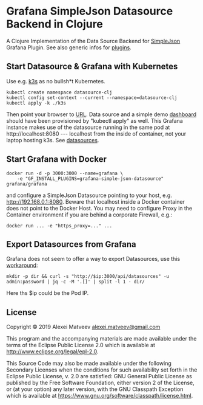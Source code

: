 # Grafana SimpleJson Datasource Backend in Clojure

A Clojure Implementation of the Data Source Backend for
[SimpleJson](https://grafana.com/grafana/plugins/grafana-simple-json-datasource)
Grafana Plugin.  See also generic infos for
[plugins](https://grafana.com/docs/grafana/latest/plugins/developing/datasources/).

## Start Datasource & Grafana with Kubernetes

Use e.g. [k3s](https://github.com/rancher/k3s) as no bullsh*t
Kubernetes.

    kubectl create namespace datasource-clj
    kubectl config set-context --current --namespace=datasource-clj
    kubectl apply -k ./k3s

Then  point  your  browser to  [URL](http://grafana.localhost).   Data
source  and  a  simple  demo  [dashboard](./k3s/simple-dashboard.json)
should have been provisioned by "kubectl apply" as well.  This Grafana
instance  makes use  of  the datasource  running in  the  same pod  at
http://localhost:8080 --- localhost from  the inside of container, not
your laptop hosting k3s. See [datasources](./k3s/datasources.yaml).

## Start Grafana with Docker

    docker run -d -p 3000:3000 --name=grafana \
        -e "GF_INSTALL_PLUGINS=grafana-simple-json-datasource" grafana/grafana

and  configure   a  SimpleJson  Datasource  pointing   to  your  host,
e.g. http://192.168.0.1:8080.   Beware that localhost inside  a Docker
container does not point to the Docker Host. You may need to configure
Proxy  in the  Container environment  if  you are  behind a  corporate
Firewall, e.g.:

    docker run ... -e "https_proxy=..." ...

## Export Datasources from Grafana

Grafana does not seem to offer a way to export Datasources, use this
[workaround](https://rmoff.net/2017/08/08/simple-export/import-of-data-sources-in-grafana/):

    mkdir -p dir && curl -s "http://$ip:3000/api/datasources" -u admin:password | jq -c -M '.[]' | split -l 1 - dir/

Here ths $ip could be the Pod IP.

## License

Copyright © 2019 Alexei Matveev <alexei.matveev@gmail.com>

This program and the accompanying materials are made available under the
terms of the Eclipse Public License 2.0 which is available at
http://www.eclipse.org/legal/epl-2.0.

This Source Code may also be made available under the following Secondary
Licenses when the conditions for such availability set forth in the Eclipse
Public License, v. 2.0 are satisfied: GNU General Public License as published by
the Free Software Foundation, either version 2 of the License, or (at your
option) any later version, with the GNU Classpath Exception which is available
at https://www.gnu.org/software/classpath/license.html.
